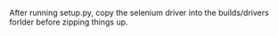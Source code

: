 After running setup.py, copy the selenium driver into the builds/drivers forlder before zipping things up.
